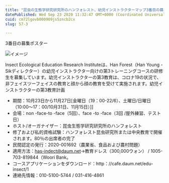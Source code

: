 ```yaml
---
title: "昆虫の生態学研究研究所のハンフォレスト、幼児インストラクターマップ3番目の募集"
datePublished: Wed Sep 23 2020 11:32:47 GMT+0000 (Coordinated Universal Time)
cuid: cm72lgovb000909js5zncb2cx
slug: 57-3

---
```



3番目の募集ポスター

![イメージ](https://cdn.hashnode.com/res/hashnode/image/upload/v1739406066931/26180575-a510-4eea-bad0-6caf10bf7747.jpeg)

Insect Ecological Education Research Instituteは、Han Forest（Han Young -Sikディレクター）の幼児インストラクター向けの第3トレーニングコースの研修生を募集しています。幼児インストラクターの第3教育は、コロナ19の状況で、非フェイスツーフェイスの教育と顔から顔の教育を受けて実施されます。幼児インストラクターの第3教育計画

- 期間：10月23日から11月27日[金曜日（19：00-22/6）、土曜日/日曜日（10:00〜17：00/10月31日、11月15日）]]
- 会場：non -face-to -face（5回）、face -to -face（3回 /屋外練習、テスト日）
- ホスト/オーガナイザー：昆虫生態学研究研究所のハンフォレスト
- 修了および私的資格試験：ハンフォレスト昆虫研究所または中央教育で開催されます。80％の出席者の完了
- 民間認定の発行：2020-001692（農業省、食品および農村問題）
- 適用方法：has-indect@daum.net→教育ドレス（300,000ウォン） / 1005-703-819844（Woori Bank。
- コースアプリケーションをダウンロード：http：//cafe.daum.net/edu-insect/1
- 連絡先情報：010-5100-5744 / 031-416-4861